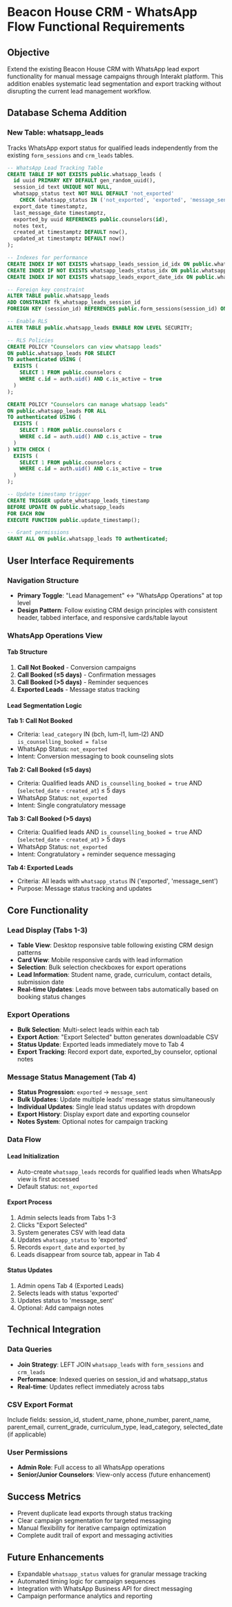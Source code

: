 # Beacon House CRM - WhatsApp Flow Functional Requirements

## Objective
Extend the existing Beacon House CRM with WhatsApp lead export functionality for manual message campaigns through Interakt platform. This addition enables systematic lead segmentation and export tracking without disrupting the current lead management workflow.

## Database Schema Addition

### New Table: whatsapp_leads
Tracks WhatsApp export status for qualified leads independently from the existing `form_sessions` and `crm_leads` tables.

```sql
-- WhatsApp Lead Tracking Table
CREATE TABLE IF NOT EXISTS public.whatsapp_leads (
  id uuid PRIMARY KEY DEFAULT gen_random_uuid(),
  session_id text UNIQUE NOT NULL,
  whatsapp_status text NOT NULL DEFAULT 'not_exported'
    CHECK (whatsapp_status IN ('not_exported', 'exported', 'message_sent')),
  export_date timestamptz,
  last_message_date timestamptz,
  exported_by uuid REFERENCES public.counselors(id),
  notes text,
  created_at timestamptz DEFAULT now(),
  updated_at timestamptz DEFAULT now()
);

-- Indexes for performance
CREATE INDEX IF NOT EXISTS whatsapp_leads_session_id_idx ON public.whatsapp_leads (session_id);
CREATE INDEX IF NOT EXISTS whatsapp_leads_status_idx ON public.whatsapp_leads (whatsapp_status);
CREATE INDEX IF NOT EXISTS whatsapp_leads_export_date_idx ON public.whatsapp_leads (export_date);

-- Foreign key constraint
ALTER TABLE public.whatsapp_leads 
ADD CONSTRAINT fk_whatsapp_leads_session_id 
FOREIGN KEY (session_id) REFERENCES public.form_sessions(session_id) ON DELETE CASCADE;

-- Enable RLS
ALTER TABLE public.whatsapp_leads ENABLE ROW LEVEL SECURITY;

-- RLS Policies
CREATE POLICY "Counselors can view whatsapp leads"
ON public.whatsapp_leads FOR SELECT
TO authenticated USING (
  EXISTS (
    SELECT 1 FROM public.counselors c
    WHERE c.id = auth.uid() AND c.is_active = true
  )
);

CREATE POLICY "Counselors can manage whatsapp leads"
ON public.whatsapp_leads FOR ALL
TO authenticated USING (
  EXISTS (
    SELECT 1 FROM public.counselors c
    WHERE c.id = auth.uid() AND c.is_active = true
  )
) WITH CHECK (
  EXISTS (
    SELECT 1 FROM public.counselors c
    WHERE c.id = auth.uid() AND c.is_active = true
  )
);

-- Update timestamp trigger
CREATE TRIGGER update_whatsapp_leads_timestamp
BEFORE UPDATE ON public.whatsapp_leads
FOR EACH ROW
EXECUTE FUNCTION public.update_timestamp();

-- Grant permissions
GRANT ALL ON public.whatsapp_leads TO authenticated;
```

## User Interface Requirements

### Navigation Structure
- **Primary Toggle**: "Lead Management" ↔ "WhatsApp Operations" at top level
- **Design Pattern**: Follow existing CRM design principles with consistent header, tabbed interface, and responsive cards/table layout

### WhatsApp Operations View

#### Tab Structure
1. **Call Not Booked** - Conversion campaigns
2. **Call Booked (≤5 days)** - Confirmation messages  
3. **Call Booked (>5 days)** - Reminder sequences
4. **Exported Leads** - Message status tracking

#### Lead Segmentation Logic

**Tab 1: Call Not Booked**
- Criteria: `lead_category` IN (bch, lum-l1, lum-l2) AND `is_counselling_booked = false`
- WhatsApp Status: `not_exported`
- Intent: Conversion messaging to book counseling slots

**Tab 2: Call Booked (≤5 days)**
- Criteria: Qualified leads AND `is_counselling_booked = true` AND (`selected_date` - `created_at`) ≤ 5 days
- WhatsApp Status: `not_exported`  
- Intent: Single congratulatory message

**Tab 3: Call Booked (>5 days)**
- Criteria: Qualified leads AND `is_counselling_booked = true` AND (`selected_date` - `created_at`) > 5 days
- WhatsApp Status: `not_exported`
- Intent: Congratulatory + reminder sequence messaging

**Tab 4: Exported Leads**
- Criteria: All leads with `whatsapp_status` IN ('exported', 'message_sent')
- Purpose: Message status tracking and updates

## Core Functionality

### Lead Display (Tabs 1-3)
- **Table View**: Desktop responsive table following existing CRM design patterns
- **Card View**: Mobile responsive cards with lead information
- **Selection**: Bulk selection checkboxes for export operations
- **Lead Information**: Student name, grade, curriculum, contact details, submission date
- **Real-time Updates**: Leads move between tabs automatically based on booking status changes

### Export Operations
- **Bulk Selection**: Multi-select leads within each tab
- **Export Action**: "Export Selected" button generates downloadable CSV
- **Status Update**: Exported leads immediately move to Tab 4
- **Export Tracking**: Record export date, exported_by counselor, optional notes

### Message Status Management (Tab 4)
- **Status Progression**: `exported` → `message_sent`
- **Bulk Updates**: Update multiple leads' message status simultaneously
- **Individual Updates**: Single lead status updates with dropdown
- **Export History**: Display export date and exporting counselor
- **Notes System**: Optional notes for campaign tracking

### Data Flow

#### Lead Initialization
- Auto-create `whatsapp_leads` records for qualified leads when WhatsApp view is first accessed
- Default status: `not_exported`

#### Export Process
1. Admin selects leads from Tabs 1-3
2. Clicks "Export Selected" 
3. System generates CSV with lead data
4. Updates `whatsapp_status` to 'exported'
5. Records `export_date` and `exported_by`
6. Leads disappear from source tab, appear in Tab 4

#### Status Updates
1. Admin opens Tab 4 (Exported Leads)
2. Selects leads with status 'exported'
3. Updates status to 'message_sent'
4. Optional: Add campaign notes

## Technical Integration

### Data Queries
- **Join Strategy**: LEFT JOIN `whatsapp_leads` with `form_sessions` and `crm_leads`
- **Performance**: Indexed queries on session_id and whatsapp_status
- **Real-time**: Updates reflect immediately across tabs

### CSV Export Format
Include fields: session_id, student_name, phone_number, parent_name, parent_email, current_grade, curriculum_type, lead_category, selected_date (if applicable)

### User Permissions
- **Admin Role**: Full access to all WhatsApp operations
- **Senior/Junior Counselors**: View-only access (future enhancement)

## Success Metrics
- Prevent duplicate lead exports through status tracking
- Clear campaign segmentation for targeted messaging
- Manual flexibility for iterative campaign optimization
- Complete audit trail of export and messaging activities

## Future Enhancements
- Expandable `whatsapp_status` values for granular message tracking
- Automated timing logic for campaign sequences
- Integration with WhatsApp Business API for direct messaging
- Campaign performance analytics and reporting